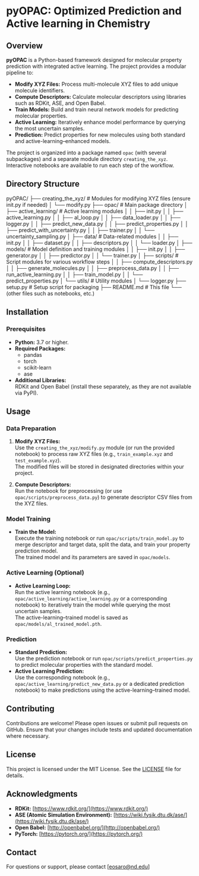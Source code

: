 # pyOPAC: Optimized Prediction and Active learning in Chemistry

## Overview

**pyOPAC** is a Python-based framework designed for molecular property prediction with integrated active learning. The project provides a modular pipeline to:

- **Modify XYZ Files:** Process multi-molecule XYZ files to add unique molecule identifiers.
- **Compute Descriptors:** Calculate molecular descriptors using libraries such as RDKit, ASE, and Open Babel.
- **Train Models:** Build and train neural network models for predicting molecular properties.
- **Active Learning:** Iteratively enhance model performance by querying the most uncertain samples.
- **Prediction:** Predict properties for new molecules using both standard and active-learning–enhanced models.

The project is organized into a package named `opac` (with several subpackages) and a separate module directory `creating_the_xyz`. Interactive notebooks are available to run each step of the workflow.

## Directory Structure
pyOPAC/ ├── creating_the_xyz/ # Modules for modifying XYZ files (ensure init.py if needed) │ └── modify.py ├── opac/ # Main package directory │ ├── active_learning/ # Active learning modules │ │ ├── init.py │ │ ├── active_learning.py │ │ ├── al_loop.py │ │ ├── data_loader.py │ │ ├── logger.py │ │ ├── predict_new_data.py │ │ ├── predict_properties.py │ │ ├── predict_with_uncertainty.py │ │ ├── trainer.py │ │ └── uncertainty_sampling.py │ ├── data/ # Data-related modules │ │ ├── init.py │ │ ├── dataset.py │ │ ├── descriptors.py │ │ └── loader.py │ ├── models/ # Model definition and training modules │ │ ├── init.py │ │ ├── generator.py │ │ ├── predictor.py │ │ └── trainer.py │ ├── scripts/ # Script modules for various workflow steps │ │ ├── compute_descriptors.py │ │ ├── generate_molecules.py │ │ ├── preprocess_data.py │ │ ├── run_active_learning.py │ │ ├── train_model.py │ │ └── predict_properties.py │ └── utils/ # Utility modules │ └── logger.py ├── setup.py # Setup script for packaging ├── README.md # This file └── (other files such as notebooks, etc.)


## Installation

### Prerequisites

- **Python:** 3.7 or higher.
- **Required Packages:**  
  - pandas  
  - torch  
  - scikit-learn  
  - ase  
- **Additional Libraries:**  
  RDKit and Open Babel (install these separately, as they are not available via PyPI).

## Usage

### Data Preparation

1. **Modify XYZ Files:**  
   Use the `creating_the_xyz/modify.py` module (or run the provided notebook) to process raw XYZ files (e.g., `train_example.xyz` and `test_example.xyz`).  
   The modified files will be stored in designated directories within your project.

2. **Compute Descriptors:**  
   Run the notebook for preprocessing (or use `opac/scripts/preprocess_data.py`) to generate descriptor CSV files from the XYZ files.

### Model Training

- **Train the Model:**  
  Execute the training notebook or run `opac/scripts/train_model.py` to merge descriptor and target data, split the data, and train your property prediction model.  
  The trained model and its parameters are saved in `opac/models`.

### Active Learning (Optional)

- **Active Learning Loop:**  
  Run the active learning notebook (e.g., `opac/active_learning/active_learning.py` or a corresponding notebook) to iteratively train the model while querying the most uncertain samples.  
  The active-learning–trained model is saved as `opac/models/al_trained_model.pth`.

### Prediction

- **Standard Prediction:**  
  Use the prediction notebook or run `opac/scripts/predict_properties.py` to predict molecular properties with the standard model.
- **Active Learning Prediction:**  
  Use the corresponding notebook (e.g., `opac/active_learning/predict_new_data.py` or a dedicated prediction notebook) to make predictions using the active-learning–trained model.

## Contributing

Contributions are welcome! Please open issues or submit pull requests on GitHub. Ensure that your changes include tests and updated documentation where necessary.

## License

This project is licensed under the MIT License. See the [LICENSE](LICENSE) file for details.

## Acknowledgments

- **RDKit:** [https://www.rdkit.org/](https://www.rdkit.org/)
- **ASE (Atomic Simulation Environment):** [https://wiki.fysik.dtu.dk/ase/](https://wiki.fysik.dtu.dk/ase/)
- **Open Babel:** [http://openbabel.org/](http://openbabel.org/)
- **PyTorch:** [https://pytorch.org/](https://pytorch.org/)

## Contact

For questions or support, please contact [eosaro@nd.edu]
